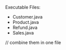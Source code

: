 Executable Files: 
- Customer.java
- Product.java
- Refund.java 
- Sales.java


// combine them in one file